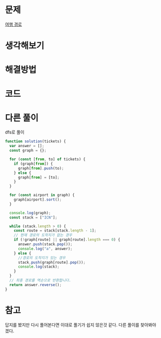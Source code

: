 # 문제

[여행 경로](https://school.programmers.co.kr/learn/courses/30/lessons/43164)

# 생각해보기

# 해결방법

# 코드

# 다른 풀이

dfs로 풀이

```js
function solution(tickets) {
  var answer = [];
  const graph = {};

  for (const [from, to] of tickets) {
    if (graph[from]) {
      graph[from].push(to);
    } else {
      graph[from] = [to];
    }
  }

  for (const airport in graph) {
    graph[airport].sort();
  }

  console.log(graph);
  const stack = ["ICN"];

  while (stack.length > 0) {
    const route = stack[stack.length - 1];
    // 현재 경로의 도착지가 없는 경우
    if (!graph[route] || graph[route].length === 0) {
      answer.push(stack.pop());
      console.log("a", answer);
    } else {
      //경로의 도착지가 있는 경우
      stack.push(graph[route].pop());
      console.log(stack);
    }
  }
  // 최종 경로를 역순으로 반환합니다.
  return answer.reverse();
}
```

# 참고

답지를 봤지만 다시 풀어본다면 이대로 풀기가 쉽지 않은것 같다. 다른 풀이를 찾아봐야겠다.
